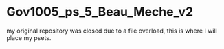 # Gov1005_ps_5_Beau_Meche_v2
my original repository was closed due to a file overload, this is where I will place my psets. 
